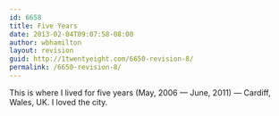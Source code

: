 ```yaml
---
id: 6658
title: Five Years
date: 2013-02-04T09:07:58-08:00
author: wbhamilton
layout: revision
guid: http://1twentyeight.com/6650-revision-8/
permalink: /6650-revision-8/
---
```

This is where I lived for five years (May, 2006 — June, 2011) — Cardiff, Wales, UK. I loved the city.